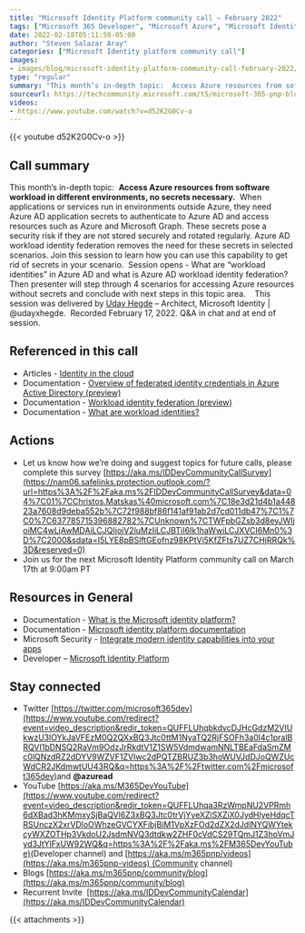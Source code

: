 ```yaml
---
title: "Microsoft Identity Platform community call – February 2022"
tags: ["Microsoft 365 Developer", "Microsoft Azure", "Microsoft Identity Platform"]
date: 2022-02-18T05:11:59-05:00
author: "Steven Salazar Aray"
categories: ["Microsoft Identity platform community call"]
images:
- images/blog/microsoft-identity-platform-community-call-february-2022/identity-call-Thumbnail-February 2022.png
type: "regular"
summary: "This month’s in-depth topic:  Access Azure resources from software workload in different environments, no secrets necessary.  When applications or services run in environments outside Azure, they need Azure AD application secrets to authenticate to Azure AD and access resources such as Azure and Microsoft Graph. These secrets pose a security risk if they are not stored securely and rotated regularly. Azure AD workload identity federation removes the need for these secrets in selected scenarios. Join this session to learn how you can use this capability to get rid of secrets in your scenario.  Session opens - What are “workload identities” in Azure AD and what is Azure AD workload identity federation?   Then presenter will step through 4 scenarios for accessing Azure resources without secrets and conclude with next steps in this topic area.    This session was delivered by Uday Hegde – Architect, Microsoft Identity | @udayxhegde.  Recorded February 17, 2022. Q&A in chat and at end of session."
sourceurl: https://techcommunity.microsoft.com/t5/microsoft-365-pnp-blog/microsoft-identity-platform-community-call-february-2022/ba-p/3185880
videos:
- https://www.youtube.com/watch?v=d52K2G0Cv-o
---
```


{{< youtube d52K2G0Cv-o >}}

## Call summary

This month’s in-depth topic:  **Access Azure resources from software workload in different environments, no secrets necessary.**  When applications or services run in environments outside Azure, they need Azure AD application secrets to authenticate to Azure AD and access resources such as Azure and Microsoft Graph. These secrets pose a security risk if they are not stored securely and rotated regularly. Azure AD workload identity federation removes the need for these secrets in selected scenarios. Join this session to learn how you can use this capability to get rid of secrets in your scenario.  Session opens - What are “workload identities” in Azure AD and what is Azure AD workload identity federation?
Then presenter will step through 4 scenarios for accessing Azure resources without secrets and conclude with next steps in this topic area.    This session was delivered by [Uday Hegde](http://twitter.com/udayxhegde) – Architect, Microsoft Identity | @udayxhegde.  Recorded February 17, 2022. Q&A in chat and at end of session.

## Referenced in this call

*   Articles - [Identity in the cloud](https://blog.identitydigest.com/) 
*   Documentation - [Overview of federated identity credentials in Azure Active Directory (preview)](https://docs.microsoft.com/graph/api/resources/federatedidentitycredentials-overview?view=graph-rest-beta) 
*   Documentation - [Workload identity federation (preview)](https://docs.microsoft.com/azure/active-directory/develop/workload-identity-federation) 
*   Documentation - [What are workload identities?](https://docs.microsoft.com/azure/active-directory/develop/workload-identities-overview) 

## Actions

*   Let us know how we’re doing and suggest topics for future calls, please complete this survey [https://aka.ms/IDDevCommunityCallSurvey](https://nam06.safelinks.protection.outlook.com/?url=https%3A%2F%2Faka.ms%2FIDDevCommunityCallSurvey&data=04%7C01%7CChristos.Matskas%40microsoft.com%7C18e3d21d4b1a44823a7608d9deba552b%7C72f988bf86f141af91ab2d7cd011db47%7C1%7C0%7C637785715396882782%7CUnknown%7CTWFpbGZsb3d8eyJWIjoiMC4wLjAwMDAiLCJQIjoiV2luMzIiLCJBTiI6Ik1haWwiLCJXVCI6Mn0%3D%7C2000&sdata=I5LYE8pBSlftGEofnz98KPtVi5KfZFts7UZ7CHjRRQk%3D&reserved=0)
*   Join us for the next Microsoft Identity Platform community call on March 17th at 9:00am PT 

## Resources in General

*   Documentation - [What is the Microsoft identity platform?](https://docs.microsoft.com/azure/active-directory/develop/v2-overview) 
*   Documentation - [Microsoft identity platform documentation](https://docs.microsoft.com/azure/active-directory/develop/) 
*   Microsoft Security - [Integrate modern identity capabilities into your apps](https://www.microsoft.com/security/business/identity-access-management/microsoft-identity-management-platform) 
*   Developer – [Microsoft Identity Platform](https://developer.microsoft.com/identity) 

## Stay connected

*   Twitter [https://twitter.com/microsoft365dev](https://www.youtube.com/redirect?event=video_description&redir_token=QUFFLUhqbkdvcDJHcGdzM2VIUkwzU3lOYkJaVFEzM0Q2QXxBQ3Jtc0ttM1NyaTQ2RjFSOFh3a0l4c1pralBRQVI1bDNSQ2RaVm9OdzJrRkdtV1Z1SW5VdmdwamNNLTBEaFdaSmZMc0lQNzdRZ2dDYV9WZVF1ZVIwc2dPQTZBRUZ3b3hoWUVJdDJoQWZUcWdCR2JKdmwtUU43RQ&q=https%3A%2F%2Ftwitter.com%2Fmicrosoft365dev)​ and **@azuread**
*   YouTube [https://aka.ms/M365DevYouTube](https://www.youtube.com/redirect?event=video_description&redir_token=QUFFLUhqa3RzWmpNU2VPRmh6dXBad3hKMmxySjBaQVl6Z3xBQ3Jtc0trVjYyeXZlSXZiX0JydHlyeHdqcTRSUnczX2xrVDloOWhzeGVCYXFibjBiM1VpXzFOd2dZX2dJdlNYQWYtekcyWXZOTHp3VkdoU2JsdmNVQ3dtdkw2ZHF0cVdCS29TQmJ1Z3hoVmJyd3JtYlFxUW92WQ&q=https%3A%2F%2Faka.ms%2FM365DevYouTube)​ (Developer channel) and [https://aka.ms/m365pnp/videos](https://aka.ms/m365pnp-videos) (Community channel)
*   Blogs [https://aka.ms/m365pnp/community/blog](https://aka.ms/m365pnp/community/blog)
*   Recurrent Invite  [https://aka.ms/IDDevCommunityCalendar](https://aka.ms/IDDevCommunityCalendar)


{{< attachments >}}
